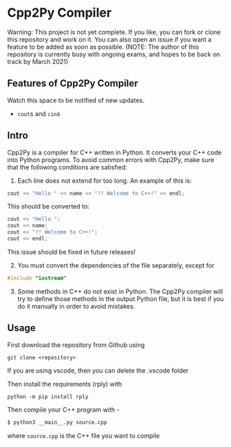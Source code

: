 # Cpp2Py Compiler

Warning: This project is not yet complete. If you like, you can fork or clone this repository and work on it.
You can also open an issue if you want a feature to be added as soon as possible.
(NOTE: The author of this repository is currently busy with ongoing exams, and hopes to be back on track by March 2021)

## Features of Cpp2Py Compiler
Watch this space to be notified of new updates.

- `cout`s and `cin`s

## Intro
Cpp2Py is a compiler for C++ written in Python. It converts your C++ code into Python programs.
To avoid common errors with Cpp2Py, make sure that the following conditions are satisfied:
1. Each line does not extend for too long. An example of this is:
```cpp
cout << "Hello " << name << "!! Welcome to C++!" << endl;
```
This should be converted to:
```cpp
cout << "Hello ";
cout << name;
cout << "!! Welcome to C++!";
cout << endl;
```
This issue should be fixed in future releases!

2. You must convert the dependencies of the file separately, except for
```cpp
#include "iostream"
```
3. Some methods in C++ do not exist in Python. The Cpp2Py compiler will try to define those methods in the output Python file, but it is best if you do it manually in order to avoid mistakes.

## Usage

First download the repository from Github using

```git
git clone <repository>
```
If you are using vscode, then you can delete the .vscode folder

Then install the requirements (rply) with

```
python -m pip install rply
```

Then compile your C++ program with -
```bash
$ python3 __main__.py source.cpp
```
where `source.cpp` is the C++ file you want to compile